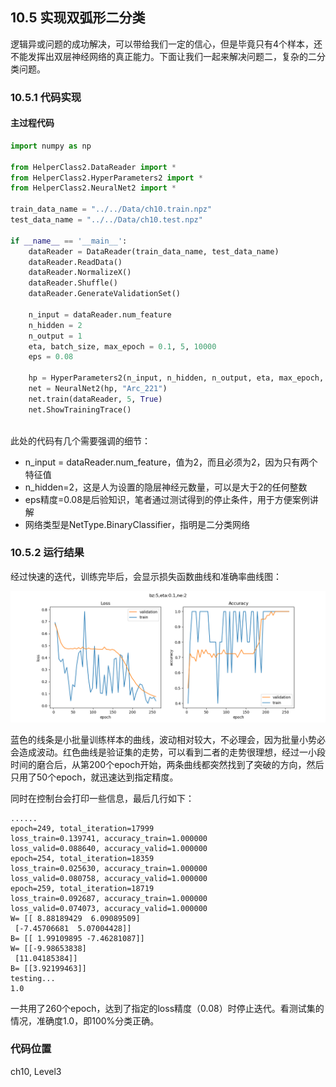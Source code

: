 <!--Copyright © Microsoft Corporation. All rights reserved.
  适用于[License](https://github.com/Microsoft/ai-edu/blob/master/LICENSE.md)版权许可-->

## 10.5 实现双弧形二分类

逻辑异或问题的成功解决，可以带给我们一定的信心，但是毕竟只有4个样本，还不能发挥出双层神经网络的真正能力。下面让我们一起来解决问题二，复杂的二分类问题。

### 10.5.1 代码实现

#### 主过程代码

```Python
import numpy as np

from HelperClass2.DataReader import *
from HelperClass2.HyperParameters2 import *
from HelperClass2.NeuralNet2 import *

train_data_name = "../../Data/ch10.train.npz"
test_data_name = "../../Data/ch10.test.npz"

if __name__ == '__main__':
    dataReader = DataReader(train_data_name, test_data_name)
    dataReader.ReadData()
    dataReader.NormalizeX()
    dataReader.Shuffle()
    dataReader.GenerateValidationSet()

    n_input = dataReader.num_feature
    n_hidden = 2
    n_output = 1
    eta, batch_size, max_epoch = 0.1, 5, 10000
    eps = 0.08

    hp = HyperParameters2(n_input, n_hidden, n_output, eta, max_epoch, batch_size, eps, NetType.BinaryClassifier, InitialMethod.Xavier)
    net = NeuralNet2(hp, "Arc_221")
    net.train(dataReader, 5, True)
    net.ShowTrainingTrace()
    
```

此处的代码有几个需要强调的细节：
- n_input = dataReader.num_feature，值为2，而且必须为2，因为只有两个特征值
- n_hidden=2，这是人为设置的隐层神经元数量，可以是大于2的任何整数
- eps精度=0.08是后验知识，笔者通过测试得到的停止条件，用于方便案例讲解
- 网络类型是NetType.BinaryClassifier，指明是二分类网络

### 10.5.2 运行结果

经过快速的迭代，训练完毕后，会显示损失函数曲线和准确率曲线图：

<img src="../Images/10/sin_loss.png" />

蓝色的线条是小批量训练样本的曲线，波动相对较大，不必理会，因为批量小势必会造成波动。红色曲线是验证集的走势，可以看到二者的走势很理想，经过一小段时间的磨合后，从第200个epoch开始，两条曲线都突然找到了突破的方向，然后只用了50个epoch，就迅速达到指定精度。

同时在控制台会打印一些信息，最后几行如下：

```
......
epoch=249, total_iteration=17999
loss_train=0.139741, accuracy_train=1.000000
loss_valid=0.088640, accuracy_valid=1.000000
epoch=254, total_iteration=18359
loss_train=0.025630, accuracy_train=1.000000
loss_valid=0.080758, accuracy_valid=1.000000
epoch=259, total_iteration=18719
loss_train=0.092687, accuracy_train=1.000000
loss_valid=0.074073, accuracy_valid=1.000000
W= [[ 8.88189429  6.09089509]
 [-7.45706681  5.07004428]]
B= [[ 1.99109895 -7.46281087]]
W= [[-9.98653838]
 [11.04185384]]
B= [[3.92199463]]
testing...
1.0
```
一共用了260个epoch，达到了指定的loss精度（0.08）时停止迭代。看测试集的情况，准确度1.0，即100%分类正确。

### 代码位置

ch10, Level3
